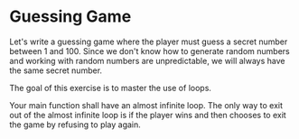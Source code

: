 # Guessing Game
Let's write a guessing game where the player must guess a secret number between 1 and 100. Since we don't know how to generate random numbers and working with random numbers are unpredictable, we will always have the same secret number.

The goal of this exercise is to master the use of loops.

Your main function shall have an almost infinite loop. The only way to exit out of the almost infinite loop is if the player wins and then chooses to exit the game by refusing to play again.
